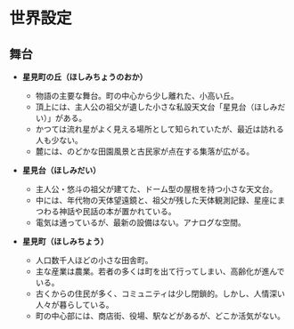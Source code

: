
# 世界設定

## 舞台

*   **星見町の丘（ほしみちょうのおか）**
    *   物語の主要な舞台。町の中心から少し離れた、小高い丘。
    *   頂上には、主人公の祖父が遺した小さな私設天文台「星見台（ほしみだい）」がある。
    *   かつては流れ星がよく見える場所として知られていたが、最近は訪れる人も少ない。
    *   麓には、のどかな田園風景と古民家が点在する集落が広がる。

*   **星見台（ほしみだい）**
    *   主人公・悠斗の祖父が建てた、ドーム型の屋根を持つ小さな天文台。
    *   中には、年代物の天体望遠鏡と、祖父が残した天体観測記録、星座にまつわる神話や民話の本が置かれている。
    *   電気は通っているが、最新の設備はない。アナログな空間。

*   **星見町（ほしみちょう）**
    *   人口数千人ほどの小さな田舎町。
    *   主な産業は農業。若者の多くは町を出て行ってしまい、高齢化が進んでいる。
    *   古くからの住民が多く、コミュニティは少し閉鎖的。しかし、人情深い人々が暮らしている。
    *   町の中心部には、商店街、役場、駅などがあるが、どこか活気がない。

